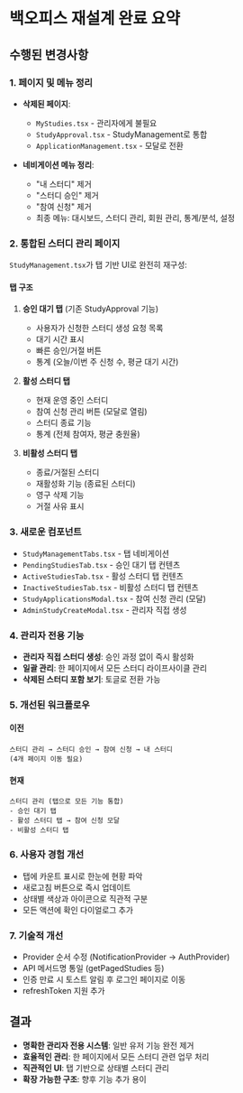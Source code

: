 # 백오피스 재설계 완료 요약

## 수행된 변경사항

### 1. 페이지 및 메뉴 정리
- **삭제된 페이지**:
  - `MyStudies.tsx` - 관리자에게 불필요
  - `StudyApproval.tsx` - StudyManagement로 통합
  - `ApplicationManagement.tsx` - 모달로 전환
  
- **네비게이션 메뉴 정리**:
  - "내 스터디" 제거
  - "스터디 승인" 제거
  - "참여 신청" 제거
  - 최종 메뉴: 대시보드, 스터디 관리, 회원 관리, 통계/분석, 설정

### 2. 통합된 스터디 관리 페이지
`StudyManagement.tsx`가 탭 기반 UI로 완전히 재구성:

#### 탭 구조
1. **승인 대기 탭** (기존 StudyApproval 기능)
   - 사용자가 신청한 스터디 생성 요청 목록
   - 대기 시간 표시
   - 빠른 승인/거절 버튼
   - 통계 (오늘/이번 주 신청 수, 평균 대기 시간)

2. **활성 스터디 탭**
   - 현재 운영 중인 스터디
   - 참여 신청 관리 버튼 (모달로 열림)
   - 스터디 종료 기능
   - 통계 (전체 참여자, 평균 충원율)

3. **비활성 스터디 탭**
   - 종료/거절된 스터디
   - 재활성화 기능 (종료된 스터디)
   - 영구 삭제 기능
   - 거절 사유 표시

### 3. 새로운 컴포넌트
- `StudyManagementTabs.tsx` - 탭 네비게이션
- `PendingStudiesTab.tsx` - 승인 대기 탭 컨텐츠
- `ActiveStudiesTab.tsx` - 활성 스터디 탭 컨텐츠
- `InactiveStudiesTab.tsx` - 비활성 스터디 탭 컨텐츠
- `StudyApplicationsModal.tsx` - 참여 신청 관리 (모달)
- `AdminStudyCreateModal.tsx` - 관리자 직접 생성

### 4. 관리자 전용 기능
- **관리자 직접 스터디 생성**: 승인 과정 없이 즉시 활성화
- **일괄 관리**: 한 페이지에서 모든 스터디 라이프사이클 관리
- **삭제된 스터디 포함 보기**: 토글로 전환 가능

### 5. 개선된 워크플로우

#### 이전
```
스터디 관리 → 스터디 승인 → 참여 신청 → 내 스터디
(4개 페이지 이동 필요)
```

#### 현재
```
스터디 관리 (탭으로 모든 기능 통합)
- 승인 대기 탭
- 활성 스터디 탭 → 참여 신청 모달
- 비활성 스터디 탭
```

### 6. 사용자 경험 개선
- 탭에 카운트 표시로 한눈에 현황 파악
- 새로고침 버튼으로 즉시 업데이트
- 상태별 색상과 아이콘으로 직관적 구분
- 모든 액션에 확인 다이얼로그 추가

### 7. 기술적 개선
- Provider 순서 수정 (NotificationProvider → AuthProvider)
- API 메서드명 통일 (getPagedStudies 등)
- 인증 만료 시 토스트 알림 후 로그인 페이지로 이동
- refreshToken 지원 추가

## 결과
- **명확한 관리자 전용 시스템**: 일반 유저 기능 완전 제거
- **효율적인 관리**: 한 페이지에서 모든 스터디 관련 업무 처리
- **직관적인 UI**: 탭 기반으로 상태별 스터디 관리
- **확장 가능한 구조**: 향후 기능 추가 용이